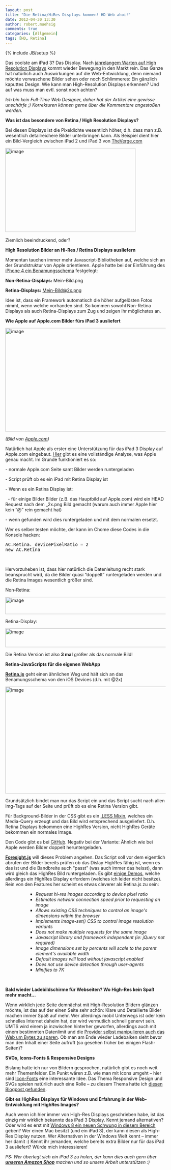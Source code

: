 ```yaml
---
layout: post
title: "Die Retina/HiRes Displays kommen! HD-Web ahoi!"
date: 2012-04-30 13:30
author: robert.muehsig
comments: true
categories: [Allgemein]
tags: [HD, Retina]
---
```

{% include JB/setup %}
<p>Das coolste am iPad 3? Das Display. Nach <a href="http://www.codinghorror.com/blog/2007/06/where-are-the-high-resolution-displays.html">jahrelangem Warten auf High Resolution Displays</a> kommt wieder Bewegung in den Markt rein. Das Ganze hat natürlich auch Auswirkungen auf die Web-Entwicklung, denn niemand möchte verwaschene Bilder sehen oder noch Schlimmeres: Ein gänzlich kaputtes Design. Wie kann man High-Resolution Displays erkennen? Und auf was muss man evtl. sonst noch achten? </p> <p><em>Ich bin kein Full-Time Web Designer, daher hat der Artikel eine gewisse unschärfe ;) Korrekturen können gerne über die Kommentare angestoßen werden. </em></p> <p><strong>Was ist das besondere von Retina / High Resolution Displays?</strong></p> <p>Bei diesen Displays ist die Pixeldichte wesentlich höher, d.h. dass man z.B. wesentlich detailreichere Bilder unterbringen kann. Als Beispiel dient hier ein Bild-Vergleich zwischen iPad 2 und iPad 3 von <a href="http://www.theverge.com/">TheVerge.com</a></p> <p><a href="{{BASE_PATH}}/assets/wp-images/image1521.png"><img style="background-image: none; border-bottom: 0px; border-left: 0px; padding-left: 0px; padding-right: 0px; display: inline; border-top: 0px; border-right: 0px; padding-top: 0px" title="image" border="0" alt="image" src="{{BASE_PATH}}/assets/wp-images/image_thumb688.png" width="409" height="264"></a>&nbsp;</p> <p>Ziemlich beeindruckend, oder?</p> <p><strong>High Resolution Bilder an Hi-Res / Retina Displays ausliefern</strong></p> <p>Momentan tauchen immer mehr Javascript-Bibliotheken auf, welche sich an der Grundstruktur von Apple orientieren. Apple hatte bei der Einführung des <a href="http://developer.apple.com/library/ios/#documentation/2DDrawing/Conceptual/DrawingPrintingiOS/SupportingHiResScreens/SupportingHiResScreens.html">iPhone 4 ein Benamungsschema</a> festgelegt:</p> <p><strong>Non-Retina-Displays:</strong> Mein-Bild.png</p> <p><strong>Retina-Displays:</strong> <a href="mailto:Mein-Bild@2x.png">Mein-Bild@2x.png</a></p> <p>Idee ist, dass ein Framework automatisch die höher aufgelösten Fotos nimmt, wenn welche vorhanden sind. So kommen sowohl Non-Retina Displays als auch Retina-Displays zum Zug und zeigen ihr möglichstes an.</p> <p><strong>Wie Apple auf Apple.com Bilder fürs iPad 3 ausliefert</strong></p> <p><a href="http://www.apple.com/"><img style="background-image: none; border-bottom: 0px; border-left: 0px; padding-left: 0px; padding-right: 0px; display: inline; border-top: 0px; border-right: 0px; padding-top: 0px" title="image" border="0" alt="image" src="{{BASE_PATH}}/assets/wp-images/image1522.png" width="540" height="326"></a></p> <p><em>(Bild von </em><a href="http://apple.com"><em>Apple.com</em></a><em>)</em></p> <p>Natürlich hat Apple als erster eine Unterstützung für das iPad 3 Display auf Apple.com eingebaut. <a href="http://blog.cloudfour.com/how-apple-com-will-serve-retina-images-to-new-ipads/">Hier</a> gibt es eine vollständige Analyse, was Apple genau macht. Im Grunde funktioniert es so:</p> <p>- normale Apple.com Seite samt Bilder werden runtergeladen</p> <p>- Script prüft ob es ein iPad mit Retina Display ist</p> <p>- Wenn es ein Retina Display ist:</p> <p>&nbsp; - für einige Bilder Bilder (z.B. das Hauptbild auf Apple.com) wird ein HEAD Request nach dem _2x.png Bild gemacht (warum auch immer Apple hier kein “@” rein gemacht hat)</p> <p>- wenn gefunden wird dies runtergeladen und mit dem normalen ersetzt.</p> <p>Wer es selber testen möchte, der kann im Chome diese Codes in die Konsole hacken:</p> <p> <div style="padding-bottom: 0px; margin: 0px; padding-left: 0px; padding-right: 0px; display: inline; float: none; padding-top: 0px" id="scid:812469c5-0cb0-4c63-8c15-c81123a09de7:10bebb4d-9afa-4111-a5b6-841a47b168c2" class="wlWriterEditableSmartContent"><pre name="code" class="c#">AC.Retina._devicePixelRatio = 2
new AC.Retina</pre></div></p>
<p>&nbsp;</p>
<p>Hervorzuheben ist, dass hier natürlich die Datenleitung recht stark beansprucht wird, da die Bilder quasi “doppelt” runtergeladen werden und die Retina Images wesentlich größer sind.</p>
<p>Non-Retina:</p>
<p><a href="{{BASE_PATH}}/assets/wp-images/image1523.png"><img style="background-image: none; border-bottom: 0px; border-left: 0px; margin: 0px; padding-left: 0px; padding-right: 0px; display: inline; border-top: 0px; border-right: 0px; padding-top: 0px" title="image" border="0" alt="image" src="{{BASE_PATH}}/assets/wp-images/image_thumb689.png" width="599" height="54"></a></p>
<p>Retina-Display:</p>
<p><a href="{{BASE_PATH}}/assets/wp-images/image1524.png"><img style="background-image: none; border-bottom: 0px; border-left: 0px; padding-left: 0px; padding-right: 0px; display: inline; border-top: 0px; border-right: 0px; padding-top: 0px" title="image" border="0" alt="image" src="{{BASE_PATH}}/assets/wp-images/image_thumb690.png" width="609" height="59"></a></p>


<p>Die Retina Version ist also <strong>3 mal</strong> größer als das normale Bild! </p>
<p><strong>Retina-JavaScripts für die eigenen WebApp</strong></p>
<p><strong><a href="http://retinajs.com/">Retina.js</a></strong> geht einen ähnlichen Weg und hält sich an das Benamungsschema von den iOS Devices (d.h. mit @2x) </p>
<p><a href="http://retinajs.com/"><img style="background-image: none; border-bottom: 0px; border-left: 0px; padding-left: 0px; padding-right: 0px; display: inline; border-top: 0px; border-right: 0px; padding-top: 0px" title="image" border="0" alt="image" src="{{BASE_PATH}}/assets/wp-images/image1525.png" width="524" height="336"></a></p>


<p>Grundsätzlich bindet man nur das Script ein und das Script sucht nach allen img-Tags auf der Seite und prüft ob es eine Retina Version gibt.</p>
<p>Für Background-Bilder in der CSS gibt es ein <a href="https://github.com/imulus/retinajs/blob/master/src/retina.less">.LESS Mixin</a>, welches ein Media-Query erzeugt und das Bild wird entsprechend ausgeliefert. D.h. Retina Displays bekommen eine HighRes Version, nicht HighRes Geräte bekommen ein normales Image. </p>
<p>Den Code gibt es bei <a href="https://github.com/imulus/retinajs">GitHub</a>. Negativ bei der Variante: Ähnlich wie bei Apple werden Bilder doppelt heruntergeladen.</p>
<p><strong><a href="https://github.com/adamdbradley/foresight.js">Foresight.js</a></strong> will dieses Problem angehen. Das Script soll vor dem eigentlich abrufen der Bilder bereits prüfen ob das Dislay HighRes fähig ist, wenn es das ist und die Bandbreite auch “passt” (was auch immer das heisst), dann wird gleich das HighRes Bild runtergeladen. Es gibt <a href="http://foresightjs.appspot.com/demos/">einige Demos</a>, welche allerdings ein HighRes Display erfordern (welches ich leider nicht besitze). Rein von den Features her scheint es etwas cleverer als Retina.js zu sein:</p>
<ul>
<ul>
<ul>
<ul>
<li><em>Request hi-res images according to device pixel ratio </em>
<li><em>Estimates network connection speed prior to requesting an image </em>
<li><em>Allows existing CSS techniques to control an image's dimensions within the browser </em>
<li><em>Implements image-set() CSS to control image resolution variants </em>
<li><em>Does not make multiple requests for the same image </em>
<li><em>Javascript library and framework independent (ie: jQuery not required) </em>
<li><em>Image dimensions set by percents will scale to the parent element's available width </em>
<li><em>Default images will load without javascript enabled </em>
<li><em>Does not use device detection through user-agents </em>
<li><em>Minifies to 7K</em></li></ul></ul></ul></ul>
<p><strong></strong>&nbsp;</p>
<p><strong>Bald wieder Ladebildschirme für Webseiten? Wo High-Res kein Spaß mehr macht…</strong></p>
<p>Wenn wirklich jede Seite demnächst mit High-Resolution Bildern glänzen möchte, ist das auf der einen Seite sehr schön: Klare und Detailierte Bilder machen immer Spaß auf mehr. Wer allerdings mobil Unterwegs ist oder kein schnelles Internet daheim hat, der wird vermutlich schnell genervt sein. UMTS wird einem ja inzwischen hinterher geworfen, allerdings auch mit einem bestimmten Datenlimit und die <a href="http://www.zdnet.de/magazin/41515603/internet-per-umts-so-faelschen-deutsche-provider-webinhalte.htm">Provider selbst manipulieren auch das Web um Bytes zu sparen</a>. Ob man am Ende wieder Ladebalken sieht bevor man den Inhalt einer Seite aufruft (so gesehen früher bei einigen Flash-Seiten)? </p>
<p><strong>SVGs, Icons-Fonts &amp; Responsive Designs</strong></p>
<p>Bislang hatte ich nur von Bildern gesprochen, natürlich gibt es noch weit mehr Themenfelder. Ein Punkt wären z.B. wie man mit Icons umgeht – hier sind <a href="{{BASE_PATH}}/2012/04/09/iconfont-font-awesome-in-asp-net-nutzen/">Icon-Fonts</a> eine interessante Idee. Das Thema Responsive Design und SVGs spielen natürlich auch eine Rolle – zu diesem Thema hatte ich <a href="http://medialoot.com/blog/high-resolution-web/">diesen Blogpost gefunden</a>.</p>
<p><strong>Gibt es HighRes Displays für Windows und Erfahrung in der Web-Entwicklung mit HighRes Images?</strong></p>
<p>Auch wenn ich hier immer von High-Res Displays geschrieben habe, ist das einzig mir wirklich bekannte das iPad 3 Display. Kennt jemand alternativen? Oder wird es erst mit <a href="http://blogs.msdn.com/b/b8/archive/2012/03/21/scaling-to-different-screens.aspx">Windows 8 ein neuen Schwung in diesem Bereich</a> geben? Wer einen Mac besitzt (und ein iPad 3), der kann diesen als High-Res Display nutzen. Wer Alternativen in der Windows Welt kennt – immer her damit :) Kennt ihr jemanden, welche bereits extra Bilder nur für das iPad 3 ausliefert? Würde mich interessieren!</p>
<p><em>PS: Wer überlegt sich ein iPad 3 zu holen, der kann dies auch gern über </em><a href="http://astore.amazon.de/codeinside-21/detail/B007IV5PI6"><em><strong>unseren Amazon Shop</strong></em></a><em> machen und so unsere Arbeit unterstützen :)</em></p>
